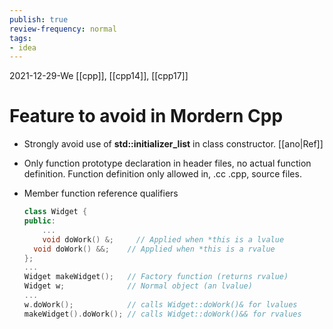 ```yaml
---
publish: true
review-frequency: normal
tags:
- idea
---
```

2021-12-29-We
[[cpp]], [[cpp14]], [[cpp17]]

# Feature to avoid in Mordern Cpp

-   Strongly avoid use of **std::initializer_list** in class constructor. [[ano|Ref]]
    
-   Only function prototype declaration in header files, no actual function definition. Function definition only allowed in, .cc .cpp, source files.
    
-   Member function reference qualifiers
    
    ```cpp
    class Widget {
    public:
    	...
    	void doWork() &;     // Applied when *this is a lvalue
      void doWork() &&;    // Applied when *this is a rvalue
    };
    ...
    Widget makeWidget();   // Factory function (returns rvalue)
    Widget w;              // Normal object (an lvalue)
    ...
    w.doWork();            // calls Widget::doWork()& for lvalues
    makeWidget().doWork(); // calls Widget::doWork()&& for rvalues
    ```  